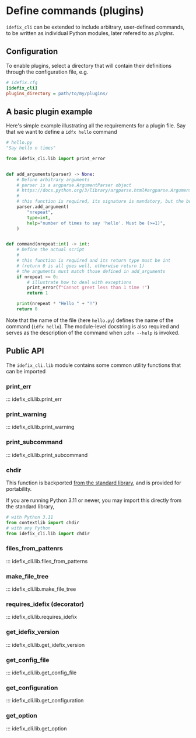 # Define commands (plugins)

`idefix_cli` can be extended to include arbitrary, user-defined commands, to be written as
individual Python modules, later refered to as *plugins*.


## Configuration

To enable plugins, select a directory that will contain their definitions
through the configuration file, e.g.

```ini
# idefix.cfg
[idefix_cli]
plugins_directory = path/to/my/plugins/
```


## A basic plugin example

Here's simple example illustrating all the requirements for a plugin file.
Say that we want to define a `idfx hello` command
```python
# hello.py
"Say hello n times"

from idefix_cli.lib import print_error


def add_arguments(parser) -> None:
    # Define arbitrary arguments
    # parser is a argparse.ArgumentParser object
    # https://docs.python.org/3/library/argparse.html#argparse.ArgumentParser
    #
    # this function is required, its signature is mandatory, but the body can be left empty
    parser.add_argument(
        "nrepeat",
        type=int,
        help="number of times to say 'hello'. Must be (>=1)",
    )


def command(nrepeat:int) -> int:
    # Define the actual script
    #
    # this function is required and its return type must be int
    # (return 0 is all goes well, otherwise return 1)
    # the arguments must match those defined in add_arguments
    if nrepeat <= 0:
        # illustrate how to deal with exceptions
        print_error(f"Cannot greet less than 1 time !")
        return 1

    print(nrepeat * "Hello " + "!")
    return 0
```

Note that the name of the file (here `hello.py`) defines the name of the command (`idfx hello`).
The module-level docstring is also required and serves as the description of the command when `idfx --help` is invoked.

## Public API

The `idefix_cli.lib` module contains some common utility functions that can be imported

### print_err
::: idefix_cli.lib.print_err

### print_warning
::: idefix_cli.lib.print_warning

### print_subcommand
::: idefix_cli.lib.print_subcommand

### chdir

This function is backported [from the standard library](https://docs.python.org/3/library/contextlib.html?highlight=chdir#contextlib.chdir), and is provided for portability.

If you are running Python 3.11 or newer, you may import this directly from the standard library,

```python
# with Python 3.11
from contextlib import chdir
# with any Python
from idefix_cli.lib import chdir
```

### files_from_pattenrs
::: idefix_cli.lib.files_from_patterns

### make_file_tree
::: idefix_cli.lib.make_file_tree

### requires_idefix (decorator)
::: idefix_cli.lib.requires_idefix

### get_idefix_version
::: idefix_cli.lib.get_idefix_version

### get_config_file
::: idefix_cli.lib.get_config_file

### get_configuration
::: idefix_cli.lib.get_configuration

### get_option
::: idefix_cli.lib.get_option

